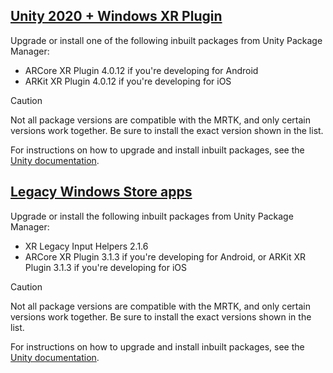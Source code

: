 ## [Unity 2020 + Windows XR Plugin](#tab/winxr)

Upgrade or install one of the following inbuilt packages from Unity Package Manager:

* ARCore XR Plugin 4.0.12 if you're developing for Android
* ARKit XR Plugin 4.0.12 if you're developing for iOS

> [!Caution]
> Not all package versions are compatible with the MRTK, and only certain versions work together. Be sure to install the exact version shown in the list.

For instructions on how to upgrade and install inbuilt packages, see the [Unity documentation](https://docs.unity3d.com/Manual/index.html).

## [Legacy Windows Store apps](#tab/wsa)

Upgrade or install the following inbuilt packages from Unity Package Manager:

* XR Legacy Input Helpers 2.1.6
* ARCore XR Plugin 3.1.3 if you're developing for Android, or ARKit XR Plugin 3.1.3 if you're developing for iOS

> [!Caution]
> Not all package versions are compatible with the MRTK, and only certain versions work together. Be sure to install the exact versions shown in the list.

For instructions on how to upgrade and install inbuilt packages, see the [Unity documentation](https://docs.unity3d.com/Manual/index.html).
